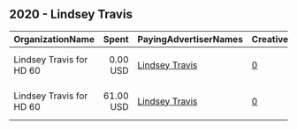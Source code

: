 ## 2020 - Lindsey Travis 
|OrganizationName|Spent|PayingAdvertiserNames|CreativeUrls|Impressions|Genders|AgeBrackets|CountryCodes|BillingAddresses|CandidateBallotInformation|
|:---|---:|:---|:---|---:|:---|:---|:---|:---|:---|
|Lindsey Travis for HD 60|0.00 USD|[Lindsey Travis](2020/Lindsey_Travis.md)|[0](https://www.snap.com/political-ads/asset/1ea8fa18d9d96000ca07ec4141d440d42dd71573da40556062c87949ca9a99aa?mediaType=jpeg)|293||18+|united states|"630 Iowa Ave.,Green River,82935,US"|Lindsey Travis|
|Lindsey Travis for HD 60|61.00 USD|[Lindsey Travis](2020/Lindsey_Travis.md)|[0](https://www.snap.com/political-ads/asset/bb1a8cafc055dd17a52b6ca921e5df66908945bd369d44e926500d2219f26e86?mediaType=jpeg)|16,100||18+|united states|"630 Iowa Ave.,Green River,82935,US"|Lindsey Travis -- Democrat for Wyoming HD 60|
